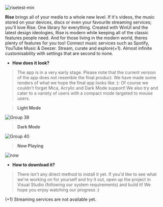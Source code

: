 ![risetest-min](https://user-images.githubusercontent.com/74561130/130504820-cd80d98b-c516-4a5a-a2dc-9734b3f00dbb.png)

**Rise** brings all of your media to a whole new level. If it's videos, the music stored on your devices, discs or even your favourite streaming services; you'll love Rise. One library for everything. Created with WinUI and the latest design ideologies, Rise is modern while keeping all of the classic features people need. And for those living in the modern world, theres plenty of features for you too! Connect music services such as Spotify, YouTube Music & Deezer. Stream, curate and explore(+1). Almost infinite customisability with settings that are second to none.


- **How does it look?**

> The app is in a very early stage. Please note that the current version of the app does not resemble the final product. We have made some renders of what we hope the final app looks like :): Of course we couldn't forget Mica, Acrylic and Dark Mode support! We also try and cater to a variety of users with a compact mode targeted to mouse users. 


> **Light Mode**

![Group 39](https://user-images.githubusercontent.com/74561130/129236201-4af67799-becc-464b-91c6-c02d58342d04.png)

> **Dark Mode**

![Group 40](https://user-images.githubusercontent.com/74561130/129236191-15f9688f-a123-4a20-af92-f1ad9d7dd7a3.png)

> **Now Playing**

![now](https://user-images.githubusercontent.com/74561130/129236229-f8597d13-032b-4538-a9eb-1c147e1a843d.png)

- **How to download it?**

> There isn't any direct method to install it yet. If you'd like to see what we're working on for yourself and try it out, open up the project in Visual Studio (following our system requirements) and build it! We hope you enjoy watching our progress :)

(+1) Streaming services are not available yet.
